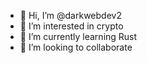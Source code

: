 - 👋 Hi, I’m @darkwebdev2
- 👀 I’m interested in crypto
- 🌱 I’m currently learning Rust
- 💞️ I’m looking to collaborate 

<!---
darkwebdev2/darkwebdev2 is a ✨ special ✨ repository because its `README.md` (this file) appears on your GitHub profile.
You can click the Preview link to take a look at your changes.
--->
